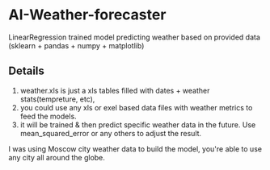 # AI-Weather-forecaster
LinearRegression trained model predicting weather based on provided data (sklearn + pandas + numpy + matplotlib)

## Details
1. weather.xls is just a xls tables filled with dates + weather stats(tempreture, etc), 
2. you could use any xls or exel based data files with weather metrics to feed the models.
3. it will be trained & then predict specific weather data in the future. Use mean_squared_error or any others to adjust the result. 

I was using Moscow city weather data to build the model, you're able to use any city all around the globe.

